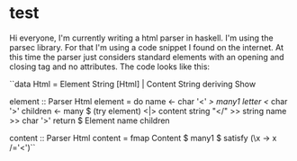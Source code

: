 # test
Hi everyone, I'm currently writing a html parser in haskell. I'm using the parsec library. For that I'm using a code snippet I found on the internet. At this time the parser just considers standard elements with an opening and closing tag and no attributes. The code looks like this:


``data Html = Element String [Html] | Content String
    deriving Show

element :: Parser Html
element = do
    name <- char '<' *> many1 letter <* char '>'
    children <- many $ (try element) <|> content
    string "</" >> string name >> char '>'
    return $ Element name children

content :: Parser Html
content = fmap Content $ many1 $ satisfy (\x -> x /='<')``
